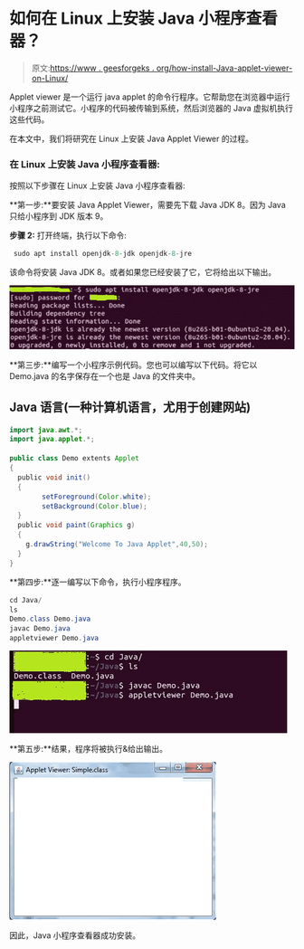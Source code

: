 # 如何在 Linux 上安装 Java 小程序查看器？

> 原文:[https://www . geesforgeks . org/how-install-Java-applet-viewer-on-Linux/](https://www.geeksforgeeks.org/how-to-install-java-applet-viewer-on-linux/)

Applet viewer 是一个运行 java applet 的命令行程序。它帮助您在浏览器中运行小程序之前测试它。小程序的代码被传输到系统，然后浏览器的 Java 虚拟机执行这些代码。

在本文中，我们将研究在 Linux 上安装 Java Applet Viewer 的过程。

### **在 Linux 上安装 Java 小程序查看器:**

按照以下步骤在 Linux 上安装 Java 小程序查看器:

**第一步:**要安装 Java Applet Viewer，需要先下载 Java JDK 8。因为 Java 只给小程序到 JDK 版本 9。

**步骤 2:** 打开终端，执行以下命令:

```java
 sudo apt install openjdk-8-jdk openjdk-8-jre 
```

该命令将安装 Java JDK 8。或者如果您已经安装了它，它将给出以下输出。

![Installing Java Applet Viewer on Linux](img/f94d5dbe44df457e57f81d20517e84ec.png)

**第三步:**编写一个小程序示例代码。您也可以编写以下代码。将它以 Demo.java 的名字保存在一个也是 Java 的文件夹中。

## Java 语言(一种计算机语言，尤用于创建网站)

```java
import java.awt.*;
import java.applet.*;

public class Demo extents Applet
{
  public void init()
  {
        setForeground(Color.white);
        setBackground(Color.blue);
  }
  public void paint(Graphics g)
  {
    g.drawString("Welcome To Java Applet",40,50);
  }
}
```

**第四步:**逐一编写以下命令，执行小程序程序。

```java
cd Java/
ls
Demo.class Demo.java
javac Demo.java
appletviewer Demo.java
```

![change directory to the .java file](img/4ce36d715a73a3d39ddd0b837d5a3970.png)

**第五步:**结果，程序将被执行&给出输出。

![](img/595559a30337ad7ea651504b765918ec.png)

因此，Java 小程序查看器成功安装。